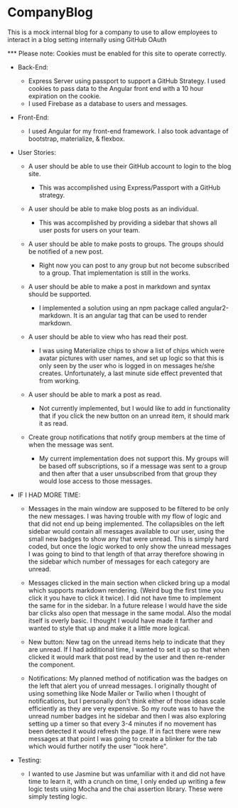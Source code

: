 # CompanyBlog
This is a mock internal blog for a company to use to allow employees to interact in a blog setting internally using GitHub OAuth

*** Please note: Cookies must be enabled for this site to operate correctly.

* Back-End:
    * Express Server using passport to support a GitHub Strategy. I used cookies to pass data to the Angular front end with a 10 hour expiration on the cookie.
    * I used Firebase as a database to users and messages.
    
* Front-End:
    * I used Angular for my front-end framework. I also took advantage of bootstrap, materialize, & flexbox.
    
* User Stories:
    * A user should be able to use their GitHub account to login to the blog site.
        * This was accomplished using Express/Passport with a GitHub strategy.
    * A user should be able to make blog posts as an individual.
        * This was accomplished by providing a sidebar that shows all user posts for users on your team.
    * A user should be able to make posts to groups.  The groups should be notified of a new post.
        * Right now you can post to any group but not become subscribed to a group. That implementation is still in the works.
       
    * A user should be able to make a post in markdown and syntax should be supported.  
        * I implemented a solution using an npm package called angular2-markdown. It is an angular tag that can be used to render markdown.
    * A user should be able to view who has read their post.
        * I was using Materialize chips to show a list of chips which were avatar pictures with user names, and set up logic so that this is only seen by the user who is logged in on messages he/she creates.  Unfortunately, a last minute side effect prevented that from working. 
    * A user should be able to mark a post as read.
        * Not currently implemented, but I would like to add in functionality that if you click the new button on an unread item, it should mark it as read.
    * Create group notifications that notify group members at the time of when the message was sent.
        * My current implementation does not support this.  My groups will be based off subscriptions, so if a message was sent to a group and then after that a user unsubscribed from that group they would lose access to those messages.
        
        
* IF I HAD MORE TIME:
    * Messages in the main window are supposed to be filtered to be only the new messages. I was having trouble with my flow of logic and that did not end up being implemented.  The collapsibles on the left sidebar would contain all messages available to our user, using the small new badges to show any that were unread.  This is simply hard coded, but once the logic worked to only show the unread messages I was going to bind to that length of that array therefore showing in the sidebar which number of messages for each category are unread.
    
    * Messages clicked in the main section when clicked bring up a modal which supports markdown rendering. (Weird bug the first time you click it you have to click it twice).  I did not have time to implement the same for in the sidebar. In a future release I would have the side bar clicks also open that message in the same modal. Also the modal itself is overly basic. I thought I would have made it farther and wanted to style that up and make it a little more logical.
  
    * New button:  New tag on the unread items help to indicate that they are unread.  If I had additional time, I wanted to set it up so that when clicked it would mark that post read by the user and then re-render the component. 
    
    * Notifications:  My planned method of notification was the badges on the left that alert you of unread messages. I originally thought of using something like Node Mailer or Twilio when I thought of notifications, but I personally don't think either of those ideas scale efficiently as they are very expensive. So my route was to have the unread number badges int he sidebar and then I was also exploring setting up a timer so that every 3-4 minutes if no movement has been detected it would refresh the page. If in fact there were new messages at that point I was going to create a blinker for the tab which would further notify the user "look here".
    
* Testing:  
    * I wanted to use Jasmine but was unfamiliar with it and did not have time to learn it, with a crunch on time, I only ended up writing a few logic tests using Mocha and the chai assertion library.  These were simply testing logic.  
